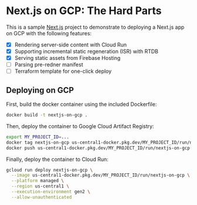 # Next.js on GCP: The Hard Parts

This is a sample [Next.js](https://nextjs.org/) project to demonstrate to deploying a Next.js app on GCP with the following features:

- [x] Rendering server-side content with Cloud Run
- [x] Supporting incremental static regeneration (ISR) with RTDB
- [x] Serving static assets from Firebase Hosting
- [ ] Parsing pre-redner manifest
- [ ] Terraform template for one-click deploy

## Deploying on GCP

First, build the docker container using the included Dockerfile:

```bash
docker build -t nextjs-on-gcp .
```

Then, deploy the container to Google Cloud Artifact Registry:

```bash
export MY_PROJECT_ID=...
docker tag nextjs-on-gcp us-central1-docker.pkg.dev/MY_PROJECT_ID/run/nextjs-on-gcp
docker push us-central1-docker.pkg.dev/MY_PROJECT_ID/run/nextjs-on-gcp
```

Finally, deploy the container to Cloud Run:

```bash
gcloud run deploy nextjs-on-gcp \
  --image us-central1-docker.pkg.dev/MY_PROJECT_ID/run/nextjs-on-gcp \
  --platform managed \
  --region us-central1 \
  --execution-environment gen2 \
  --allow-unauthenticated
```
